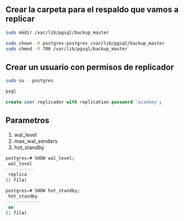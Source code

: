 ## Crear la carpeta para el respaldo que vamos a replicar

```sh
sudo mkdir /var/lib/pgsql/backup_master
```
```sh
sudo chown -R postgres:postgres /var/lib/pgsql/backup_master
sudo chmod -R 700 /var/lib/pgsql/backup_master
```




## Crear un usuario con permisos de replicador

```sh
sudo su - postgres
```

```sh
psql
```

```sql
create user replicador with replication password 'academy';
```

## Parametros 

1. wal_level
2. max_wal_senders
3. hot_standby

```sql
postgres=# SHOW wal_level;
 wal_level
-----------
 replica
(1 fila)

postgres=# SHOW hot_standby;
 hot_standby
-------------
 on
(1 fila)
```
